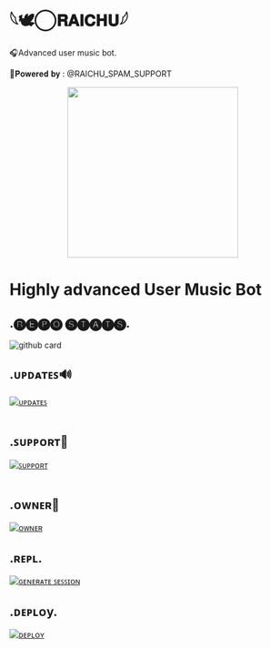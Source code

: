 


# 𓆩🕊️⃝𝐑𝐀𝐈𝐂𝐇𝐔𓆪

</p>


🎧Advanced user music bot.

</p>

🔗𝐏𝐨𝐰𝐞𝐫𝐞𝐝 𝐛𝐲 : @RAICHU_SPAM_SUPPORT

</p>

<p align="center"><a href="https://t.me/RAICHU_SPAM_SUPPORT"><img src="https://te.legra.ph/file/db7a18d702437595cd9da.jpg" width="300"></a></p>

</p>

# Highly advanced User Music Bot



</p>

## .🅡🅔🅟🅞 🅢🅣🅐🅣🅢.

</p>

![github card](https://github-readme-stats.vercel.app/api/pin/?username=ItsAttitudeking&repo=Oan_Vc_Assistant&theme=dark)

</p>

## .ᴜᴩᴅᴀᴛᴇꜱ🔊

[![ᴜᴩᴅᴀᴛᴇꜱ](https://img.shields.io/badge/ᴜᴩᴅᴀᴛᴇꜱ-Attitude_Network-red?style=for-the-badge&logo=telegram)](https://t.me/RAICHU_SPAM_SUPPORT)</br></br>

</p>

## .ꜱᴜᴩᴩᴏʀᴛ🔧

[![ꜱᴜᴩᴩᴏʀᴛ](https://img.shields.io/badge/ꜱᴜᴩᴩᴏʀᴛ-OAN_Support-red?style=for-the-badge&logo=telegram)](https://t.me/RAICHU_SPAM_BOT)</br></br>

</p>

## .ᴏᴡɴᴇʀ👑

[![ᴏᴡɴᴇʀ](https://img.shields.io/badge/Telegram-Contact%20Me-informational)](https://t.me/Raichu_xD)

</p>

## .ʀᴇᴩʟ.

[![ɢᴇɴᴇʀᴀᴛᴇ ꜱᴇꜱꜱɪᴏɴ](https://img.shields.io/badge/repl.it-generateString-yellowgreen)](https://replit.com/@AttitudeNetwork/AttitudeNetwork#main.py)

</p>

## .ᴅᴇᴩʟᴏy.

[![ᴅᴇᴘʟᴏʏ](https://www.herokucdn.com/deploy/button.svg)](https://heroku.com/deploy?template=https://github.com/ItsAttitudeking/Oan_Vc_Assistant)
